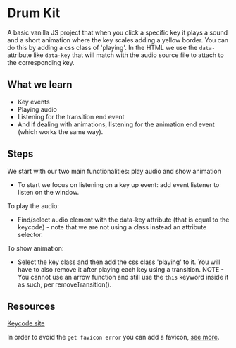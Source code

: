 # Drum Kit

A basic vanilla JS project that when you click a specific key it plays a sound and a short animation where the key scales adding a yellow border. You can do this by adding a css class of 'playing'. In the HTML we use the `data-` attribute like `data-key` that will match with the audio source file to attach to the corresponding key.

## What we learn

- Key events
- Playing audio
- Listening for the transition end event
- And if dealing with animations, listening for the animation end event (which works the same way).

## Steps

We start with our two main functionalities: play audio and show animation

- To start we focus on listening on a key up event: add event listener to listen on the window.

To play the audio:

- Find/select audio element with the data-key attribute (that is equal to the keycode) - note that we are not using a class instead an attribute selector.

To show animation:

- Select the key class and then add the css class 'playing' to it. You will have to also remove it after playing each key using a transition.
  NOTE - You cannot use an arrow function and still use the `this` keyword inside it as such, per removeTransition().

## Resources

[Keycode site](http://keycode.info/)

In order to avoid the `get favicon error` you can add a favicon, [see more](https://stackoverflow.com/questions/49724821/get-favicon-ico-error-but-can-not-find-it-in-the-code).
